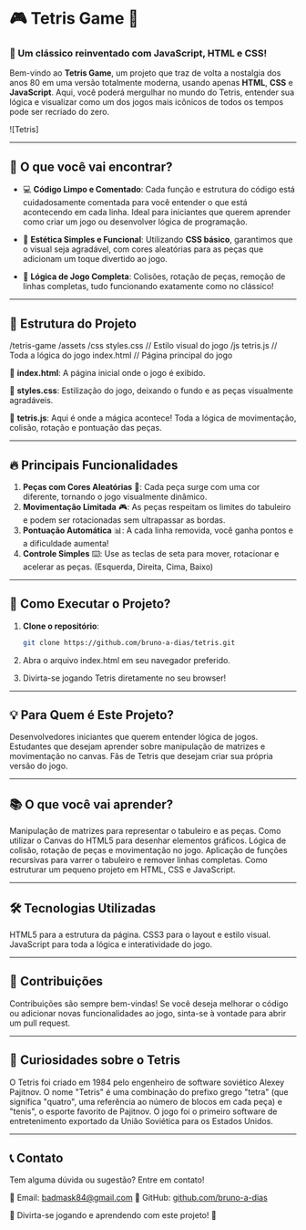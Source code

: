 # 🎮 **Tetris Game** 🚀

### 🧩 Um clássico reinventado com JavaScript, HTML e CSS!

Bem-vindo ao **Tetris Game**, um projeto que traz de volta a nostalgia dos anos 80 em uma versão totalmente moderna, usando apenas **HTML**, **CSS** e **JavaScript**. Aqui, você poderá mergulhar no mundo do Tetris, entender sua lógica e visualizar como um dos jogos mais icônicos de todos os tempos pode ser recriado do zero.

![Tetris]

---

## 🎯 **O que você vai encontrar?**

- 💻 **Código Limpo e Comentado**: Cada função e estrutura do código está cuidadosamente comentada para você entender o que está acontecendo em cada linha. Ideal para iniciantes que querem aprender como criar um jogo ou desenvolver lógica de programação.
  
- 🎨 **Estética Simples e Funcional**: Utilizando **CSS básico**, garantimos que o visual seja agradável, com cores aleatórias para as peças que adicionam um toque divertido ao jogo.

- 🔄 **Lógica de Jogo Completa**: Colisões, rotação de peças, remoção de linhas completas, tudo funcionando exatamente como no clássico!

---

## 📂 **Estrutura do Projeto**

/tetris-game
	/assets
		/css styles.css // Estilo visual do jogo
  		/js tetris.js // Toda a lógica do jogo
	index.html // Página principal do jogo


📌 **index.html**: A página inicial onde o jogo é exibido.

🎨 **styles.css**: Estilização do jogo, deixando o fundo e as peças visualmente agradáveis.

🧠 **tetris.js**: Aqui é onde a mágica acontece! Toda a lógica de movimentação, colisão, rotação e pontuação das peças.

---

## 🔥 **Principais Funcionalidades**

1. **Peças com Cores Aleatórias** 🎨: Cada peça surge com uma cor diferente, tornando o jogo visualmente dinâmico.
2. **Movimentação Limitada** 🎮: As peças respeitam os limites do tabuleiro e podem ser rotacionadas sem ultrapassar as bordas.
3. **Pontuação Automática** 📊: A cada linha removida, você ganha pontos e a dificuldade aumenta!
4. **Controle Simples** ⌨️: Use as teclas de seta para mover, rotacionar e acelerar as peças. (Esquerda, Direita, Cima, Baixo)

---

## 🚀 **Como Executar o Projeto?**

1. **Clone o repositório**:
   ```bash
   git clone https://github.com/bruno-a-dias/tetris.git

2. Abra o arquivo index.html em seu navegador preferido.

3. Divirta-se jogando Tetris diretamente no seu browser!

---

## 💡 Para Quem é Este Projeto?
Desenvolvedores iniciantes que querem entender lógica de jogos.
Estudantes que desejam aprender sobre manipulação de matrizes e movimentação no canvas.
Fãs de Tetris que desejam criar sua própria versão do jogo.

---

## 📚 O que você vai aprender?
Manipulação de matrizes para representar o tabuleiro e as peças.
Como utilizar o Canvas do HTML5 para desenhar elementos gráficos.
Lógica de colisão, rotação de peças e movimentação no jogo.
Aplicação de funções recursivas para varrer o tabuleiro e remover linhas completas.
Como estruturar um pequeno projeto em HTML, CSS e JavaScript.

---

## 🛠️ Tecnologias Utilizadas
HTML5 para a estrutura da página.
CSS3 para o layout e estilo visual.
JavaScript para toda a lógica e interatividade do jogo.

---

## 🤝 Contribuições
Contribuições são sempre bem-vindas! Se você deseja melhorar o código ou adicionar novas funcionalidades ao jogo, sinta-se à vontade para abrir um pull request.

---

## 👾 Curiosidades sobre o Tetris
O Tetris foi criado em 1984 pelo engenheiro de software soviético Alexey Pajitnov.
O nome "Tetris" é uma combinação do prefixo grego "tetra" (que significa "quatro", uma referência ao número de blocos em cada peça) e "tenis", o esporte favorito de Pajitnov.
O jogo foi o primeiro software de entretenimento exportado da União Soviética para os Estados Unidos.

---

## 📞 Contato
Tem alguma dúvida ou sugestão? Entre em contato!

📧 Email: badmask84@gmail.com
🐙 GitHub: [github.com/bruno-a-dias](https://github.com/bruno-a-dias)

🎉 Divirta-se jogando e aprendendo com este projeto! 🎉
